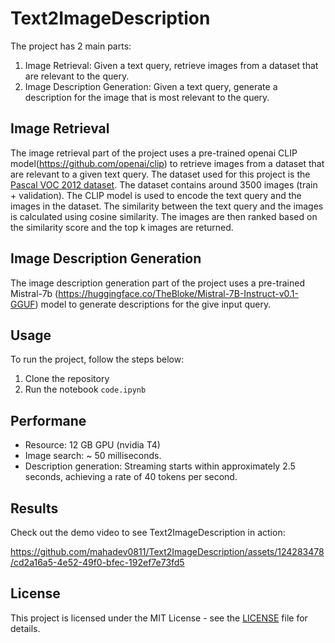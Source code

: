# Text2ImageDescription
The project has 2 main parts:
1. Image Retrieval: Given a text query, retrieve images from a dataset that are relevant to the query.
2. Image Description Generation: Given a text query, generate a description for the image that is most relevant to the query.

## Image Retrieval
The image retrieval part of the project uses a pre-trained openai CLIP model(https://github.com/openai/clip) to retrieve images from a dataset that are relevant to a given text query. The dataset used for this project is the [Pascal VOC 2012 dataset](https://huggingface.co/datasets/nateraw/pascal-voc-2012). The dataset contains around 3500 images (train + validation). The CLIP model is used to encode the text query and the images in the dataset. The similarity between the text query and the images is calculated using cosine similarity. The images are then ranked based on the similarity score and the top k images are returned.

## Image Description Generation
The image description generation part of the project uses a pre-trained Mistral-7b (https://huggingface.co/TheBloke/Mistral-7B-Instruct-v0.1-GGUF) model to generate descriptions for the give input query. 

## Usage
To run the project, follow the steps below:
1. Clone the repository
2. Run the notebook `code.ipynb`

## Performane
- Resource: 12 GB GPU (nvidia T4)
- Image search: ~ 50 milliseconds.
- Description generation: Streaming starts within approximately 2.5 seconds, achieving a rate of 40 tokens per second.

## Results
Check out the demo video to see Text2ImageDescription in action:

https://github.com/mahadev0811/Text2ImageDescription/assets/124283478/cd2a16a5-4e52-49f0-bfec-192ef7e73fd5

## License
This project is licensed under the MIT License - see the [LICENSE](LICENSE) file for details.

